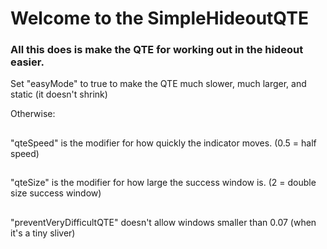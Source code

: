 # Welcome to the SimpleHideoutQTE

### All this does is make the QTE for working out in the hideout easier.

Set "easyMode" to true to make the QTE much slower, much larger, and static (it doesn't shrink) 

Otherwise: 
##
"qteSpeed" is the modifier for how quickly the indicator moves. (0.5 = half speed) 
##
"qteSize" is the modifier for how large the success window is. (2 = double size success window) 
##
"preventVeryDifficultQTE" doesn't allow windows smaller than 0.07 (when it's a tiny sliver) 
